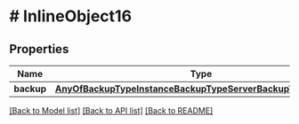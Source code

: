 # # InlineObject16

## Properties

Name | Type | Description | Notes
------------ | ------------- | ------------- | -------------
**backup** | [**AnyOfBackupTypeInstanceBackupTypeServerBackupTypeProvider**](AnyOfBackupTypeInstanceBackupTypeServerBackupTypeProvider.md) |  |

[[Back to Model list]](../../README.md#models) [[Back to API list]](../../README.md#endpoints) [[Back to README]](../../README.md)
